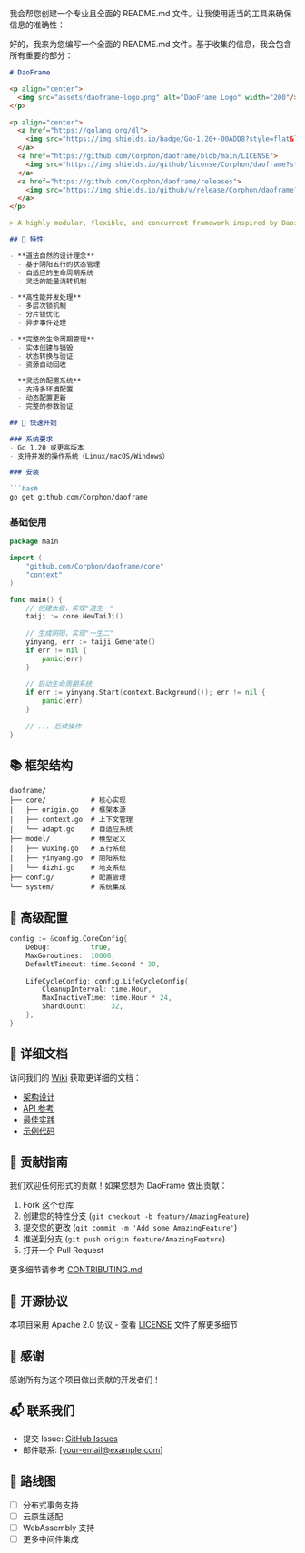 我会帮您创建一个专业且全面的 README.md 文件。让我使用适当的工具来确保信息的准确性：

好的，我来为您编写一个全面的 README.md 文件。基于收集的信息，我会包含所有重要的部分：

```markdown
# DaoFrame

<p align="center">
  <img src="assets/daoframe-logo.png" alt="DaoFrame Logo" width="200"/>
</p>

<p align="center">
  <a href="https://golang.org/dl">
    <img src="https://img.shields.io/badge/Go-1.20+-00ADD8?style=flat&logo=go" alt="go version">
  </a>
  <a href="https://github.com/Corphon/daoframe/blob/main/LICENSE">
    <img src="https://img.shields.io/github/license/Corphon/daoframe?style=flat" alt="license">
  </a>
  <a href="https://github.com/Corphon/daoframe/releases">
    <img src="https://img.shields.io/github/v/release/Corphon/daoframe?style=flat" alt="release">
  </a>
</p>

> A highly modular, flexible, and concurrent framework inspired by Daoist philosophy. Designed for scalable, high-performance applications, it provides efficient lifecycle management, task scheduling, and state coordination for distributed systems, microservices, and IoT.

## 🌟 特性

- **道法自然的设计理念**
  - 基于阴阳五行的状态管理
  - 自适应的生命周期系统
  - 灵活的能量流转机制

- **高性能并发处理**
  - 多层次锁机制
  - 分片锁优化
  - 异步事件处理

- **完整的生命周期管理**
  - 实体创建与销毁
  - 状态转换与验证
  - 资源自动回收

- **灵活的配置系统**
  - 支持多环境配置
  - 动态配置更新
  - 完整的参数验证

## 🚀 快速开始

### 系统要求
- Go 1.20 或更高版本
- 支持并发的操作系统（Linux/macOS/Windows）

### 安装

```bash
go get github.com/Corphon/daoframe
```

### 基础使用

```go
package main

import (
    "github.com/Corphon/daoframe/core"
    "context"
)

func main() {
    // 创建太极，实现"道生一"
    taiji := core.NewTaiJi()
    
    // 生成阴阳，实现"一生二"
    yinyang, err := taiji.Generate()
    if err != nil {
        panic(err)
    }
    
    // 启动生命周期系统
    if err := yinyang.Start(context.Background()); err != nil {
        panic(err)
    }
    
    // ... 后续操作
}
```

## 📚 框架结构

```
daoframe/
├── core/           # 核心实现
│   ├── origin.go   # 框架本源
│   ├── context.go  # 上下文管理
│   └── adapt.go    # 自适应系统
├── model/          # 模型定义
│   ├── wuxing.go   # 五行系统
│   ├── yinyang.go  # 阴阳系统
│   └── dizhi.go    # 地支系统
├── config/         # 配置管理
└── system/         # 系统集成
```

## 🔧 高级配置

```go
config := &config.CoreConfig{
    Debug:          true,
    MaxGoroutines:  10000,
    DefaultTimeout: time.Second * 30,
    
    LifeCycleConfig: config.LifeCycleConfig{
        CleanupInterval: time.Hour,
        MaxInactiveTime: time.Hour * 24,
        ShardCount:      32,
    },
}
```

## 📖 详细文档

访问我们的 [Wiki](https://github.com/Corphon/daoframe/wiki) 获取更详细的文档：

- [架构设计](https://github.com/Corphon/daoframe/wiki/Architecture)
- [API 参考](https://github.com/Corphon/daoframe/wiki/API-Reference)
- [最佳实践](https://github.com/Corphon/daoframe/wiki/Best-Practices)
- [示例代码](https://github.com/Corphon/daoframe/wiki/Examples)

## 🤝 贡献指南

我们欢迎任何形式的贡献！如果您想为 DaoFrame 做出贡献：

1. Fork 这个仓库
2. 创建您的特性分支 (`git checkout -b feature/AmazingFeature`)
3. 提交您的更改 (`git commit -m 'Add some AmazingFeature'`)
4. 推送到分支 (`git push origin feature/AmazingFeature`)
5. 打开一个 Pull Request

更多细节请参考 [CONTRIBUTING.md](CONTRIBUTING.md)

## 📄 开源协议

本项目采用 Apache 2.0 协议 - 查看 [LICENSE](LICENSE) 文件了解更多细节

## 🙏 感谢

感谢所有为这个项目做出贡献的开发者们！

## 📬 联系我们

- 提交 Issue: [GitHub Issues](https://github.com/Corphon/daoframe/issues)
- 邮件联系: [your-email@example.com]

## 🎯 路线图

- [ ] 分布式事务支持
- [ ] 云原生适配
- [ ] WebAssembly 支持
- [ ] 更多中间件集成
```
